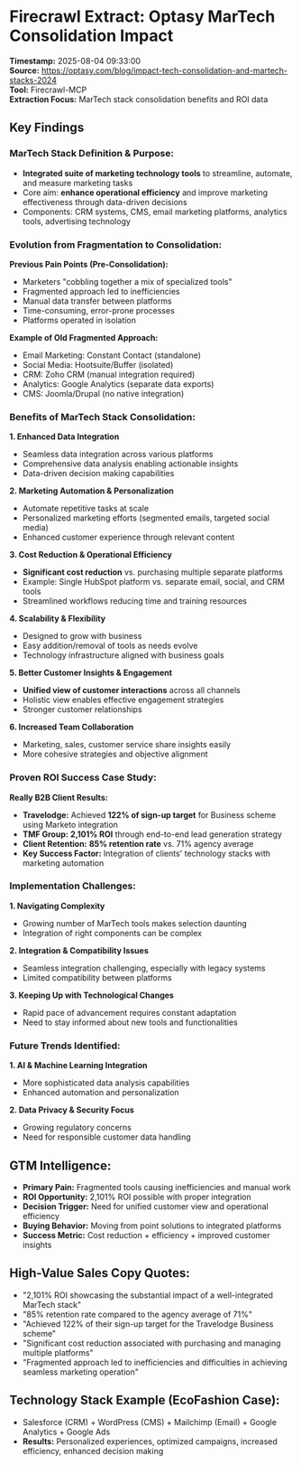 # Firecrawl Extract: Optasy MarTech Consolidation Impact
**Timestamp:** 2025-08-04 09:33:00  
**Source:** https://optasy.com/blog/impact-tech-consolidation-and-martech-stacks-2024  
**Tool:** Firecrawl-MCP  
**Extraction Focus:** MarTech stack consolidation benefits and ROI data

## Key Findings

### MarTech Stack Definition & Purpose:
- **Integrated suite of marketing technology tools** to streamline, automate, and measure marketing tasks
- Core aim: **enhance operational efficiency** and improve marketing effectiveness through data-driven decisions
- Components: CRM systems, CMS, email marketing platforms, analytics tools, advertising technology

### Evolution from Fragmentation to Consolidation:

**Previous Pain Points (Pre-Consolidation):**
- Marketers "cobbling together a mix of specialized tools"
- Fragmented approach led to inefficiencies
- Manual data transfer between platforms
- Time-consuming, error-prone processes
- Platforms operated in isolation

**Example of Old Fragmented Approach:**
- Email Marketing: Constant Contact (standalone)
- Social Media: Hootsuite/Buffer (isolated)
- CRM: Zoho CRM (manual integration required)
- Analytics: Google Analytics (separate data exports)
- CMS: Joomla/Drupal (no native integration)

### Benefits of MarTech Stack Consolidation:

**1. Enhanced Data Integration**
- Seamless data integration across various platforms
- Comprehensive data analysis enabling actionable insights
- Data-driven decision making capabilities

**2. Marketing Automation & Personalization**
- Automate repetitive tasks at scale
- Personalized marketing efforts (segmented emails, targeted social media)
- Enhanced customer experience through relevant content

**3. Cost Reduction & Operational Efficiency**
- **Significant cost reduction** vs. purchasing multiple separate platforms
- Example: Single HubSpot platform vs. separate email, social, and CRM tools
- Streamlined workflows reducing time and training resources

**4. Scalability & Flexibility**
- Designed to grow with business
- Easy addition/removal of tools as needs evolve
- Technology infrastructure aligned with business goals

**5. Better Customer Insights & Engagement**
- **Unified view of customer interactions** across all channels
- Holistic view enables effective engagement strategies
- Stronger customer relationships

**6. Increased Team Collaboration**
- Marketing, sales, customer service share insights easily
- More cohesive strategies and objective alignment

### Proven ROI Success Case Study:

**Really B2B Client Results:**
- **Travelodge:** Achieved **122% of sign-up target** for Business scheme using Marketo integration
- **TMF Group:** **2,101% ROI** through end-to-end lead generation strategy
- **Client Retention:** **85% retention rate** vs. 71% agency average
- **Key Success Factor:** Integration of clients' technology stacks with marketing automation

### Implementation Challenges:

**1. Navigating Complexity**
- Growing number of MarTech tools makes selection daunting
- Integration of right components can be complex

**2. Integration & Compatibility Issues**
- Seamless integration challenging, especially with legacy systems
- Limited compatibility between platforms

**3. Keeping Up with Technological Changes**
- Rapid pace of advancement requires constant adaptation
- Need to stay informed about new tools and functionalities

### Future Trends Identified:

**1. AI & Machine Learning Integration**
- More sophisticated data analysis capabilities
- Enhanced automation and personalization

**2. Data Privacy & Security Focus**
- Growing regulatory concerns
- Need for responsible customer data handling

## GTM Intelligence:
- **Primary Pain:** Fragmented tools causing inefficiencies and manual work
- **ROI Opportunity:** 2,101% ROI possible with proper integration
- **Decision Trigger:** Need for unified customer view and operational efficiency
- **Buying Behavior:** Moving from point solutions to integrated platforms
- **Success Metric:** Cost reduction + efficiency + improved customer insights

## High-Value Sales Copy Quotes:
- "2,101% ROI showcasing the substantial impact of a well-integrated MarTech stack"
- "85% retention rate compared to the agency average of 71%"
- "Achieved 122% of their sign-up target for the Travelodge Business scheme"
- "Significant cost reduction associated with purchasing and managing multiple platforms"
- "Fragmented approach led to inefficiencies and difficulties in achieving seamless marketing operation"

## Technology Stack Example (EcoFashion Case):
- Salesforce (CRM) + WordPress (CMS) + Mailchimp (Email) + Google Analytics + Google Ads
- **Results:** Personalized experiences, optimized campaigns, increased efficiency, enhanced decision making